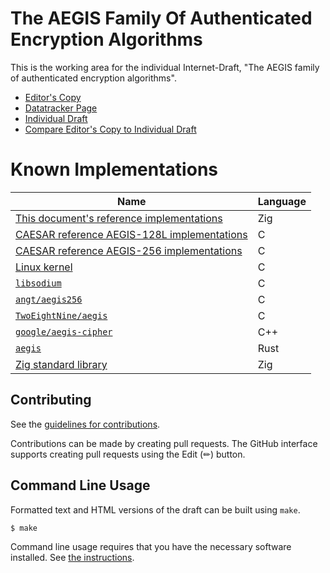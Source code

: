 # The AEGIS Family Of Authenticated Encryption Algorithms

This is the working area for the individual Internet-Draft, "The AEGIS family of authenticated encryption algorithms".

* [Editor's Copy](https://jedisct1.github.io/draft-aegis-aead/#go.draft-denis-aegis-aead.html)
* [Datatracker Page](https://datatracker.ietf.org/doc/draft-denis-aegis-aead)
* [Individual Draft](https://datatracker.ietf.org/doc/html/draft-denis-aegis-aead)
* [Compare Editor's Copy to Individual Draft](https://jedisct1.github.io/draft-aegis-aead/#go.draft-denis-aegis-aead.diff)


# Known Implementations

| Name                                                                                                                          | Language |
| ----------------------------------------------------------------------------------------------------------------------------- | -------- |
| [This document's reference implementations](https://github.com/jedisct1/draft-aegis-aead/tree/main/reference-implementations) | Zig      |
| [CAESAR reference AEGIS-128L implementations](https://github.com/jedisct1/supercop/tree/master/crypto_aead/aegis128l)         | C        |
| [CAESAR reference AEGIS-256 implementations](https://github.com/jedisct1/supercop/tree/master/crypto_aead/aegis256)           | C        |
| [Linux kernel](https://cregit.linuxsources.org/code/5.0/arch/x86/crypto/aegis128l-aesni-glue.c.html)                          | C        |
| [`libsodium`](https://libsodium.org)                                                                                          | C        |
| [`angt/aegis256`](https://github.com/angt/aegis256)                                                                           | C        |
| [`TwoEightNine/aegis`](https://github.com/TwoEightNine/aegis)                                                                 | C        |
| [`google/aegis-cipher`](https://github.com/google/aegis_cipher)                                                               | C++      |
| [`aegis`](https://crates.io/crates/aegis)                                                                                     | Rust     |
| [Zig standard library](https://github.com/ziglang/zig/blob/master/lib/std/crypto/aegis.zig)                                   | Zig      |

## Contributing

See the
[guidelines for contributions](https://github.com/jedisct1/draft-aegis-aead/blob/main/CONTRIBUTING.md).

Contributions can be made by creating pull requests.
The GitHub interface supports creating pull requests using the Edit (✏) button.


## Command Line Usage

Formatted text and HTML versions of the draft can be built using `make`.

```sh
$ make
```

Command line usage requires that you have the necessary software installed.  See
[the instructions](https://github.com/martinthomson/i-d-template/blob/main/doc/SETUP.md).

